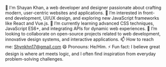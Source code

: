 👋 I'm Shayan Khan, a web developer and designer passionate about crafting modern, user-centric websites and applications.
👀 I’m interested in front-end development, UI/UX design, and exploring new JavaScript frameworks like React and Vue.js.
🌱 I’m currently learning advanced CSS techniques, JavaScript ES6+, and integrating APIs for dynamic web experiences.
💞️ I’m looking to collaborate on open-source projects related to web development, innovative design systems, and interactive applications.
📫 How to reach me: Shynkhn17@gmail.com
😄 Pronouns: He/Him.
⚡ Fun fact: I believe great design is where art meets logic, and I often find inspiration from everyday problem-solving challenges.
